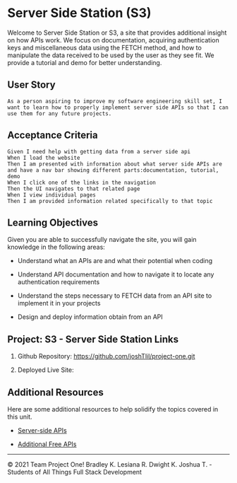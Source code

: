 # Server Side Station (S3)
Welcome to Server Side Station or S3, a site that provides additional insight on how APIs work.  We focus on documentation, acquiring authentication keys and miscellaneous data using the FETCH method, and how to manipulate the data received to be used by the user as they see fit.  We provide a tutorial and demo for better understanding.

## User Story
```
As a person aspiring to improve my software engineering skill set, I want to learn how to properly implement server side APIs so that I can use them for any future projects.
```

## Acceptance Criteria
```
Given I need help with getting data from a server side api
When I load the website
Then I am presented with information about what server side APIs are and have a nav bar showing different parts:documentation, tutorial, demo
When I click one of the links in the navigation
Then the UI navigates to that related page
When I view individual pages
Then I am provided information related specifically to that topic
```

## Learning Objectives

Given you are able to successfully navigate the site, you will gain knowledge in the following areas:

* Understand what an APIs are and what their potential when coding

* Understand API documentation and how to navigate it to locate any authentication requirements

* Understand the steps necessary to FETCH data from an API site to implement it in your projects

* Design and deploy information obtain from an API 



## Project: S3 - Server Side Station Links

1. Github Repository:   https://github.com/joshTlil/project-one.git

2. Deployed Live Site:  



## Additional Resources

Here are some additional resources to help solidify the topics covered in this unit.

* [Server-side APIs](https://en.wikipedia.org/wiki/Web_API)

* [Additional Free APIs](https://coding-boot-camp.github.io/full-stack/apis/api-resources)

- - -
© 2021 Team Project One! Bradley K. Lesiana R. Dwight K. Joshua T. - Students of All Things Full Stack Development
